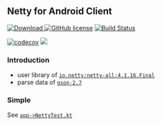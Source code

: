 ## Netty for Android Client

 [ ![Download](https://api.bintray.com/packages/1024icloud/maven/netty-android/images/download.svg) ](https://bintray.com/1024icloud/maven/netty-android/_latestVersion)
 [![GitHub license](https://img.shields.io/badge/license-MIT-blue.svg)](https://raw.githubusercontent.com/FIRHQ/fir-cli/master/LICENSE.txt)
 [![Build Status](https://travis-ci.org/goAV/NettyAndroid.svg?branch=kotlin-master)](https://travis-ci.org/goAV/NettyAndroid)

[![codecov](https://codecov.io/gh/goAV/NettyAndroid/branch/master/graph/badge.svg)](https://codecov.io/gh/goAV/NettyAndroid) [![](https://jitpack.io/v/goAV/NettyAndroid.svg)](https://jitpack.io/#goAV/NettyAndroid)
### Introduction

* user library of [`io.netty:netty-all:4.1.16.Final`](https://github.com/netty/netty)
* parse data of [`gson-2.7`](http://mvnrepository.com/artifact/com.google.code.gson/gson/2.7)

### Simple
See [`app->NettyTest.kt`](./app/src/main/java/com/goav/app/NettyTest.kt)

